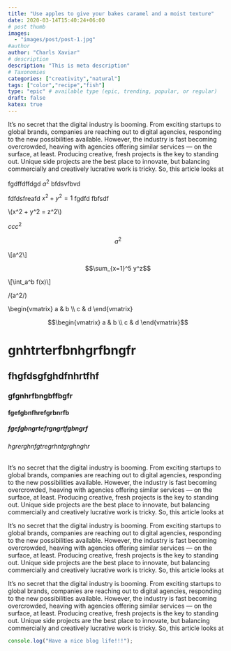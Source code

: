 ```yaml
---
title: "Use apples to give your bakes caramel and a moist texture"
date: 2020-03-14T15:40:24+06:00
# post thumb
images:
  - "images/post/post-1.jpg"
#author
author: "Charls Xaviar"
# description
description: "This is meta description"
# Taxonomies
categories: ["creativity","natural"]
tags: ["color","recipe","fish"]
type: "epic" # available type (epic, trending, popular, or regular)
draft: false
katex: true
---
```


It’s no secret that the digital industry is booming. From exciting startups to global brands, companies
are reaching out to digital agencies, responding to the new possibilities available. However, the industry
is fast becoming overcrowded, heaving with agencies offering similar services — on the surface, at least.
Producing creative, fresh projects is the key to standing out. Unique side projects are the best place to
innovate, but balancing commercially and creatively lucrative work is tricky. So, this article looks at

fgdffdffdgd $a^2$ bfdsvfbvd

fdfdsfreafd $x^2 + y^2 = 1$ fgdfd fbfsdf

<p> \(x^2 + y^2 = z^2\) </p>

$ccc^2$

$$a^2$$

\\[a^2\\]

$$\sum_{x=1}^5 y^z$$

\\[\int_a^b f(x)\\]


<p> /(a^2/)</p>

<p>\begin{vmatrix}
   a & b \\
   c & d
\end{vmatrix}</p>

$$\begin{vmatrix}
   a & b \\
   c & d
\end{vmatrix}$$

# gnhtrterfbnhgrfbngfr

## fhgfdsgfghdfnhrtfhf

### gfgnhrfbngbffbgfr

#### fgefgbnfhrefgrbnrfb

##### fgefgbngrtefrgngrtfgbngrf

###### hgrerghnfgtregrhntgrghnghr

It’s no secret that the digital industry is booming. From exciting startups to global brands, companies
are reaching out to digital agencies, responding to the new possibilities available. However, the industry
is fast becoming overcrowded, heaving with agencies offering similar services — on the surface, at least.
Producing creative, fresh projects is the key to standing out. Unique side projects are the best place to
innovate, but balancing commercially and creatively lucrative work is tricky. So, this article looks at

It’s no secret that the digital industry is booming. From exciting startups to global brands, companies
are reaching out to digital agencies, responding to the new possibilities available. However, the industry
is fast becoming overcrowded, heaving with agencies offering similar services — on the surface, at least.
Producing creative, fresh projects is the key to standing out. Unique side projects are the best place to
innovate, but balancing commercially and creatively lucrative work is tricky. So, this article looks at

It’s no secret that the digital industry is booming. From exciting startups to global brands, companies
are reaching out to digital agencies, responding to the new possibilities available. However, the industry
is fast becoming overcrowded, heaving with agencies offering similar services — on the surface, at least.
Producing creative, fresh projects is the key to standing out. Unique side projects are the best place to
innovate, but balancing commercially and creatively lucrative work is tricky. So, this article looks at


```javascript:test.js
console.log("Have a nice blog life!!!");
```

